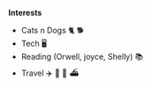 **Interests** 

* Cats n Dogs 🐈 🐕 
* Tech 🖥️
* Reading (Orwell, joyce, Shelly) 📚
* Travel ✈️ 🚗 🚆 ⛴️
